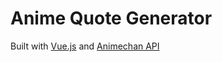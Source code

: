 # Anime Quote Generator
Built with [Vue.js](https://vuejs.org) and [Animechan API](https://animechan.vercel.app)
